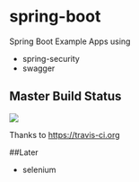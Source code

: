 # spring-boot

Spring Boot Example Apps using


* spring-security
* swagger

## Master Build Status
<a href='https://travis-ci.org/martingollogly/spring-boot/builds'><img src='https://travis-ci.org/martingollogly/spring-boot.svg?branch=master'></a>

Thanks to https://travis-ci.org

##Later

* selenium

